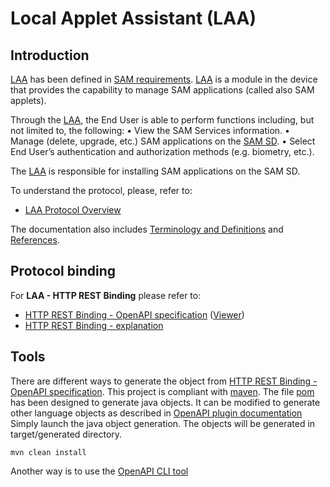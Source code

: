 Local Applet Assistant (LAA)
========

Introduction
------------
[LAA](doc/LAA__Terminology_And_Definitions.md#LAA) has been defined in [SAM requirements](doc/LAA__References.md#SAMREQ).
[LAA](doc/LAA__Terminology_And_Definitions.md#LAA) is a module in the device that provides the capability to manage SAM applications (called also SAM applets).

Through the [LAA](doc/LAA__Terminology_And_Definitions.md#LAA), the End User is able to perform functions including, but not limited to, the following:
•	View the SAM Services information.
•	Manage (delete, upgrade, etc.) SAM applications on the [SAM SD](doc/LAA__Terminology_And_Definitions.md#SAMSD).
•	Select End User’s authentication and authorization methods (e.g. biometry, etc.).

The [LAA](doc/LAA__Terminology_And_Definitions.md#LAA) is responsible for installing SAM applications on the SAM SD. 

To understand the protocol, please, refer to:

* [LAA Protocol Overview](doc/LAA__Overview.md)

The documentation also includes [Terminology and Definitions](doc/LAA__Terminology_And_Definitions.md) and
[References](doc/LAA__References.md).

Protocol binding
----------------

For **LAA - HTTP REST Binding** please refer to:

* [HTTP REST Binding - OpenAPI specification](spec/gpseram.yaml) ([Viewer](https://slegouix.github.io/SERAM/))
* [HTTP REST Binding - explanation](doc/LAA__HTTP_REST_Binding.md)

Tools
----------------

There are different ways to generate the object from [HTTP REST Binding - OpenAPI specification](spec/laa.yaml).
This project is compliant with [maven](https://maven.apache.org/). The file [pom](pom.xml) has been designed to generate java objects. 
It can be modified to generate other language objects as described in [OpenAPI plugin documentation](https://openapi-generator.tech/docs/plugins/)
Simply launch the java object generation. The objects will be generated in target/generated directory.     
```batch
mvn clean install
```

Another way is to use the [OpenAPI CLI tool](https://openapi-generator.tech/docs/installation)